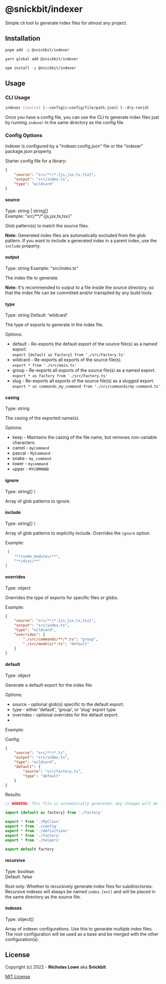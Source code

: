 # @snickbit/indexer

Simple cli tool to generate index files for almost any project.

## Installation

```bash
pnpm add -g @snickbit/indexer
```

```bash
yarn global add @snickbit/indexer
```

```bash
npm install -g @snickbit/indexer
```

## Usage

### CLI Usage


```bash
indexer [source] [--config|c=config/file/path.json] [--dry-run|d]
```

Once you have a config file, you can use the CLI to generate index files just by running `indexer` in the same directory as the config file.


### Config Options

Indexer is configured by a "indexer.config.json" file or the "indexer" package.json property.

Starter config file for a library:

```json
{
	"source": "src/**/*.{js,jsx,ts,tsx}",
	"output": "src/index.ts",
	"type": "wildcard"
}
```

#### source

Type: string | string[] \
Example: "src/**/*.{js,jsx,ts,tsx}"

Glob pattern(s) to match the source files.

**Note:** Generated index files are automatically excluded from the glob pattern. If you want to include a generated index in a parent index, use the `include` property.

#### output

Type: string
Example: "src/index.ts"

The index file to generate.

**Note:** It's recommended to output to a file inside the source directory, so that the index file can be committed and/or transpiled by any build tools. 

#### type

Type: string
Default: 'wildcard'

The type of exports to generate in the index file.

Options:

- default - Re-exports the default export of the source file(s) as a named export. \
  `export {default as Factory} from './src/Factory.ts'`
- wildcard - Re-exports all exports of the source file(s). \
  `export * from './src/main.ts'`
- group - Re-exports all exports of the source file(s) as a named export. \
  `export * as Factory from './src/Factory.ts'`
- slug - Re-exports all exports of the source file(s) as a slugged export. \
  `export * as commands_my_command from './src/commands/my-command.ts'`

#### casing

Type: string

The casing of the exported name(s).

Options:

- keep - Maintains the casing of the file name, but removes non-variable characters.
- camel - `myCommand`
- pascal - `MyCommand`
- snake - `my_command`
- lower - `mycommand`
- upper - `MYCOMMAND`

#### ignore

Type: string[] \

Array of glob patterns to ignore.

#### include

Type: string[] \

Array of glob patterns to explicitly include. Overrides the `ignore` option.

Example:

```json
 [
	"**/node_modules/**",
	"**/dist/**"
]
```

#### overrides

Type: object

Overrides the type of exports for specific files or globs.

Example:

```json
{
	"source": "src/**/*.{js,jsx,ts,tsx}",
	"output": "src/index.ts",
	"type": "wildcard",
	"overrides": {
		"./src/commands/**/*.ts": "group",
		"./src/models/*.ts": "default"
	}
}
```

#### default

Type: object

Generate a default export for the index file.

Options:
- source - optional glob(s) specific to the default export.
- type - either 'default', 'group', or 'slug' export type
- overrides - optional overrides for the default export.
- 
Example:

Config: 
```json
{
	"source": "src/**/*.ts",
	"output": "src/index.ts",
	"type": "wildcard",
	"default": {
		"source": "src/factory.ts",
		"type": "default"
	}
}
```

Results: 

```js
// WARNING: This file is automatically generated. Any changes will be lost the next time the generator is run.

import {default as factory} from './factory'

export * from './MyClass'
export * from './config'
export * from './definitions'
export * from './factory'
export * from './helpers'

export default factory
```

#### recursive

Type: boolean \
Default: false

Root only. Whether to recursively generate index files for subdirectories. Recursive indexes will always be named `index.[ext]` and will be placed in the same directory as the source file.

#### indexes

Type: object[]

Array of indexer configurations. Use this to generate multiple index files. The root configuration will be used as a base and be merged with the other configuration(s).


## License

Copyright (c) 2022 - **Nicholas Lowe** aka **Snickbit**

[MIT License](https://github.com/snickbit/indexer/blob/main/LICENSE)
